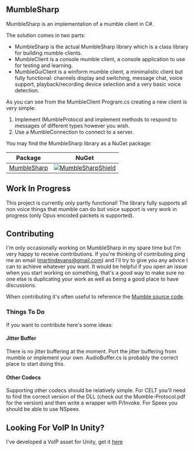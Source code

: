 ## MumbleSharp

MumbleSharp is an implementation of a mumble client in C#.

The solution comes in two parts:

 - MumbleSharp is the actual MumbleSharp library which is a class library for building mumble clients.
 - MumbleClient is a console mumble client, a console application to use for testing and learning.
 - MumbleGuiClient is a winform mumble client, a minimalistic client but fully functional: channels display and switching, message chat, voice support, playback/recording device selection and a very basic voice detection.

As you can see from the MumbleClient Program.cs creating a new client is very simple:

 1. Implement IMumbleProtocol and implement methods to respond to messages of different types however you wish.
 2. Use a MumbleConnection to connect to a server.
 
You may find the MumbleSharp library as a NuGet package:

| Package | NuGet |
|---------|-------|
| [MumbleSharp][MumbleSharpNuget] | [![MumbleSharpShield]][MumbleSharpNuget] |

[MumbleSharpNuget]: https://www.nuget.org/packages/MumbleSharp/
[MumbleSharpShield]: https://img.shields.io/nuget/vpre/MumbleSharp.svg

## Work In Progress
 
This project is currently only partly functional! The library fully supports all non voice things that mumble can do but voice support is very work in progress (only Opus encoded packets is supported).

## Contributing

I'm only occasionally working on MumbleSharp in my spare time but I'm very happy to receive contributions. If you're thinking of contributing ping me an email (martindevans@gmail.com) and I'll try to give you any advice I can to achieve whatever you want. It would be helpful if you open an issue when you start working on something, that's a good way to make sure no one else is duplicating your work as well as being a good place to have discussions.

When contributing it's often useful to reference the [Mumble source code](https://github.com/mumble-voip/mumble).

### Things To Do

 If you want to contribute here's some ideas:
 
#### Jitter Buffer
There is no jitter buffering at the moment. Port the jitter buffering from mumble or implement your own. AudioBuffer.cs is probably the correct place to start doing this.

#### Other Codecs
Supporting other codecs should be relatively simple. For CELT you'll need to find the correct version of the DLL (check out the Mumble-Protocol.pdf for the version) and then write a wrapper with P/Invoke. For Speex you should be able to use NSpeex.

## Looking For VoIP In Unity?

I've developed a VoIP asset for Unity, get it [here](https://www.assetstore.unity3d.com/#!/content/70078?aid=1100lJ2J)
